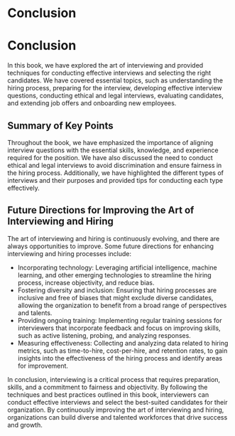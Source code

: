 # Conclusion

Conclusion
==========

In this book, we have explored the art of interviewing and provided techniques for conducting effective interviews and selecting the right candidates. We have covered essential topics, such as understanding the hiring process, preparing for the interview, developing effective interview questions, conducting ethical and legal interviews, evaluating candidates, and extending job offers and onboarding new employees.

Summary of Key Points
---------------------

Throughout the book, we have emphasized the importance of aligning interview questions with the essential skills, knowledge, and experience required for the position. We have also discussed the need to conduct ethical and legal interviews to avoid discrimination and ensure fairness in the hiring process. Additionally, we have highlighted the different types of interviews and their purposes and provided tips for conducting each type effectively.

Future Directions for Improving the Art of Interviewing and Hiring
------------------------------------------------------------------

The art of interviewing and hiring is continuously evolving, and there are always opportunities to improve. Some future directions for enhancing interviewing and hiring processes include:

* Incorporating technology: Leveraging artificial intelligence, machine learning, and other emerging technologies to streamline the hiring process, increase objectivity, and reduce bias.
* Fostering diversity and inclusion: Ensuring that hiring processes are inclusive and free of biases that might exclude diverse candidates, allowing the organization to benefit from a broad range of perspectives and talents.
* Providing ongoing training: Implementing regular training sessions for interviewers that incorporate feedback and focus on improving skills, such as active listening, probing, and analyzing responses.
* Measuring effectiveness: Collecting and analyzing data related to hiring metrics, such as time-to-hire, cost-per-hire, and retention rates, to gain insights into the effectiveness of the hiring process and identify areas for improvement.

In conclusion, interviewing is a critical process that requires preparation, skills, and a commitment to fairness and objectivity. By following the techniques and best practices outlined in this book, interviewers can conduct effective interviews and select the best-suited candidates for their organization. By continuously improving the art of interviewing and hiring, organizations can build diverse and talented workforces that drive success and growth.
